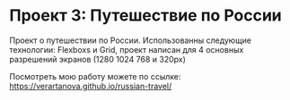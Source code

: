 # Проект 3: Путешествие по России

Проект о путешествии по России.
Использованны следующие технологии: Flexboxs и Grid, проект написан для 4 основных разрешений экранов (1280 1024 768 и 320px)

Посмотреть мою работу можете по ссылке: https://verartanova.github.io/russian-travel/